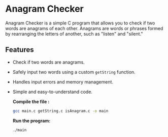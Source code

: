 
# Anagram Checker

Anagram Checker is a simple C program that allows you to check if two words are anagrams of each other. Anagrams are words or phrases formed by rearranging the letters of another, such as "listen" and "silent."

## Features
- Check if two words are anagrams.
- Safely input two words using a custom `getString` function.
- Handles input errors and memory management.
- Simple and easy-to-understand code.
  
  **Compile the file :**
  ```bash
  gcc main.c getString.c isAnagram.c -o main
  ```
  **Run the program:**
   ```bash
   ./main
  ```
